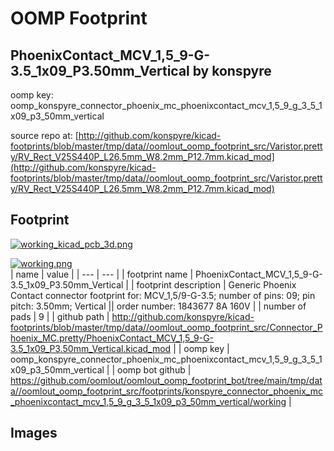 # OOMP Footprint  
## PhoenixContact_MCV_1,5_9-G-3.5_1x09_P3.50mm_Vertical  by konspyre  
  
oomp key: oomp_konspyre_connector_phoenix_mc_phoenixcontact_mcv_1,5_9_g_3_5_1x09_p3_50mm_vertical  
  
source repo at: [http://github.com/konspyre/kicad-footprints/blob/master/tmp/data//oomlout_oomp_footprint_src/Varistor.pretty/RV_Rect_V25S440P_L26.5mm_W8.2mm_P12.7mm.kicad_mod](http://github.com/konspyre/kicad-footprints/blob/master/tmp/data//oomlout_oomp_footprint_src/Varistor.pretty/RV_Rect_V25S440P_L26.5mm_W8.2mm_P12.7mm.kicad_mod)  
## Footprint  
  
[![working_kicad_pcb_3d.png](working_kicad_pcb_3d_600.png)](working_kicad_pcb_3d.png)  
  
[![working.png](working_600.png)](working.png)  
| name | value | 
| --- | --- | 
| footprint name | PhoenixContact_MCV_1,5_9-G-3.5_1x09_P3.50mm_Vertical | 
| footprint description | Generic Phoenix Contact connector footprint for: MCV_1,5/9-G-3.5; number of pins: 09; pin pitch: 3.50mm; Vertical || order number: 1843677 8A 160V | 
| number of pads | 9 | 
| github path | http://github.com/konspyre/kicad-footprints/blob/master/tmp/data//oomlout_oomp_footprint_src/Connector_Phoenix_MC.pretty/PhoenixContact_MCV_1,5_9-G-3.5_1x09_P3.50mm_Vertical.kicad_mod | 
| oomp key | oomp_konspyre_connector_phoenix_mc_phoenixcontact_mcv_1,5_9_g_3_5_1x09_p3_50mm_vertical | 
| oomp bot github | https://github.com/oomlout/oomlout_oomp_footprint_bot/tree/main/tmp/data//oomlout_oomp_footprint_src/footprints/konspyre_connector_phoenix_mc_phoenixcontact_mcv_1,5_9_g_3_5_1x09_p3_50mm_vertical/working | 
## Images  
